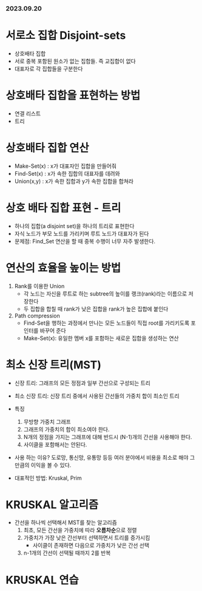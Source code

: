 ### 2023.09.20
# 서로소 집합 Disjoint-sets
- 상호배타 집합
- 서로 중복 포함된 원소가 없는 집합들. 즉 교집합이 없다
- 대표자로 각 집합들을 구분한다

# 상호배타 집합을 표현하는 방법
- 연결 리스트
- 트리

# 상호배타 집합 연산
- Make-Set(x) : x가 대표자인 집합을 만들어줘
- Find-Set(x) : x가 속한 집합의 대표자를 데려와
- Union(x,y) : x가 속한 집합과 y가 속한 집합을 합쳐라

# 상호 배타 집합 표현 - 트리
- 하나의 집합(a disjoint set)을 하나의 트리로 표현한다
- 자식 노드가 부모 노드를 가리키며 루트 노드가 대표자가 된다
- 문제점: Find_Set 연산을 할 때 중복 수행이 너무 자주 발생한다.

# 연산의 효율을 높이는 방법
1. Rank를 이용한 Union
   - 각 노드는 자신을 루트로 하는 subtree의 높이를 랭크(rank)라는 이름으로 저장한다
   - 두 집합을 합칠 때 rank가 낮은 집합을 rank가 높은 집합에 붙인다
2. Path compression
   - Find-Set을 행하는 과정에서 만나는 모든 노드들이 직접 root를 가리키도록 포인터를 바꾸어 준다
   - Make-Set(x): 유일한 멤버 x를 포함하는 새로운 집합을 생성하는 연산
  
# 최소 신장 트리(MST)
- 신장 트리: 그래프의 모든 정점과 일부 간선으로 구성되는 트리
- 최소 신장 트리: 신장 트리 중에서 사용된 간선들의 가중치 합이 최소인 트리
- 특징
  1. 무방향 가중치 그래프
  2. 그래프의 가중치의 합이 최소여야 한다.
  3. N개의 정점을 가지는 그래프에 대해 반드시 (N-1)개의 간선을 사용해야 한다.
  4. 사이클을 포함해서는 안된다.
 
- 사용 하는 이유? 도로망, 통신망, 유통망 등등 여러 분야에서 비용을 최소로 해야 그만큼의 이익을 볼 수 있다.
- 대표적인 방법: Kruskal, Prim

# KRUSKAL 알고리즘
- 간선을 하나씩 선택해서 MST를 찾는 알고리즘
  1. 최초, 모든 간선을 가중치에 따라 **오름차순**으로 정렬
  2. 가중치가 가장 낮은 간선부터 선택하면서 트리를 증가시킴
     - 사이클이 존재하면 다음으로 가중치가 낮은 간선 선택
  3. n-1개의 간선이 선택될 때까지 2를 반복
 
# KRUSKAL 연습

